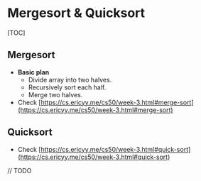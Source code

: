 # Mergesort & Quicksort

[TOC]

## Mergesort

* **Basic plan**
    * Divide array into two halves.
    * Recursively sort each half.
    * Merge two halves.
* Check [https://cs.ericyy.me/cs50/week-3.html#merge-sort](https://cs.ericyy.me/cs50/week-3.html#merge-sort)

## Quicksort

* Check [https://cs.ericyy.me/cs50/week-3.html#quick-sort](https://cs.ericyy.me/cs50/week-3.html#quick-sort)

// TODO